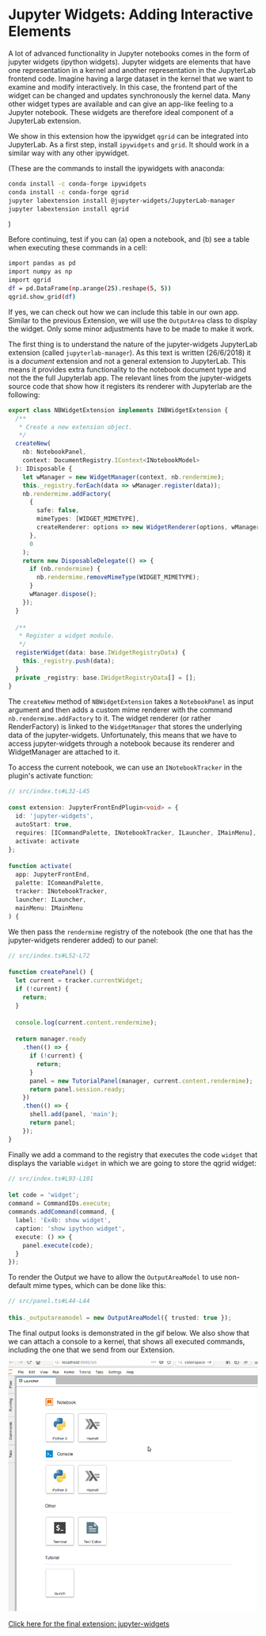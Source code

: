 # Jupyter Widgets: Adding Interactive Elements

A lot of advanced functionality in Jupyter notebooks comes in the form of
jupyter widgets (ipython widgets). Jupyter widgets are elements that have one
representation in a kernel and another representation in the JupyterLab
frontend code. Imagine having a large dataset in the kernel that we want to
examine and modify interactively. In this case, the frontend part of the widget
can be changed and updates synchronously the kernel data. Many other widget
types are available and can give an app-like feeling to a Jupyter notebook.
These widgets are therefore ideal component of a JupyterLab extension.

We show in this extension how the ipywidget `qgrid` can be integrated into
JupyterLab. As a first step, install `ipywidgets` and `grid`. It should work
in a similar way with any other ipywidget.

(These are the commands to install the ipywidgets with anaconda:

```bash
conda install -c conda-forge ipywidgets
conda install -c conda-forge qgrid
jupyter labextension install @jupyter-widgets/JupyterLab-manager
jupyter labextension install qgrid
```

)

Before continuing, test if you can (a) open a notebook, and (b) see a table
when executing these commands in a cell:

```bash
import pandas as pd
import numpy as np
import qgrid
df = pd.DataFrame(np.arange(25).reshape(5, 5))
qgrid.show_grid(df)
```

If yes, we can check out how we can include this table in our own app. Similar
to the previous Extension, we will use the `OutputArea` class to display the
widget. Only some minor adjustments have to be made to make it work.

The first thing is to understand the nature of the jupyter-widgets JupyterLab
extension (called `jupyterlab-manager`). As this text is written (26/6/2018) it
is a _document_ extension and not a general extension to JupyterLab. This means
it provides extra functionality to the notebook document type and not the the
full Jupyterlab app. The relevant lines from the jupyter-widgets source code
that show how it registers its renderer with Jupyterlab are the following:

```ts
export class NBWidgetExtension implements INBWidgetExtension {
  /**
   * Create a new extension object.
   */
  createNew(
    nb: NotebookPanel,
    context: DocumentRegistry.IContext<INotebookModel>
  ): IDisposable {
    let wManager = new WidgetManager(context, nb.rendermime);
    this._registry.forEach(data => wManager.register(data));
    nb.rendermime.addFactory(
      {
        safe: false,
        mimeTypes: [WIDGET_MIMETYPE],
        createRenderer: options => new WidgetRenderer(options, wManager)
      },
      0
    );
    return new DisposableDelegate(() => {
      if (nb.rendermime) {
        nb.rendermime.removeMimeType(WIDGET_MIMETYPE);
      }
      wManager.dispose();
    });
  }

  /**
   * Register a widget module.
   */
  registerWidget(data: base.IWidgetRegistryData) {
    this._registry.push(data);
  }
  private _registry: base.IWidgetRegistryData[] = [];
}
```

The `createNew` method of `NBWidgetExtension` takes a `NotebookPanel` as input
argument and then adds a custom mime renderer with the command
`nb.rendermime.addFactory` to it. The widget renderer (or rather RenderFactory)
is linked to the `WidgetManager` that stores the underlying data of the
jupyter-widgets. Unfortunately, this means that we have to access
jupyter-widgets through a notebook because its renderer and WidgetManager are
attached to it.

To access the current notebook, we can use an `INotebookTracker` in the
plugin's activate function:

```ts
// src/index.ts#L32-L45

const extension: JupyterFrontEndPlugin<void> = {
  id: 'jupyter-widgets',
  autoStart: true,
  requires: [ICommandPalette, INotebookTracker, ILauncher, IMainMenu],
  activate: activate
};

function activate(
  app: JupyterFrontEnd,
  palette: ICommandPalette,
  tracker: INotebookTracker,
  launcher: ILauncher,
  mainMenu: IMainMenu
) {
```

We then pass the `rendermime` registry of the notebook (the one that has the
jupyter-widgets renderer added) to our panel:

```ts
// src/index.ts#L52-L72

function createPanel() {
  let current = tracker.currentWidget;
  if (!current) {
    return;
  }

  console.log(current.content.rendermime);

  return manager.ready
    .then(() => {
      if (!current) {
        return;
      }
      panel = new TutorialPanel(manager, current.content.rendermime);
      return panel.session.ready;
    })
    .then(() => {
      shell.add(panel, 'main');
      return panel;
    });
}
```

Finally we add a command to the registry that executes the code `widget` that
displays the variable `widget` in which we are going to store the qgrid widget:

```ts
// src/index.ts#L93-L101

let code = 'widget';
command = CommandIDs.execute;
commands.addCommand(command, {
  label: 'Ex4b: show widget',
  caption: 'show ipython widget',
  execute: () => {
    panel.execute(code);
  }
});
```

To render the Output we have to allow the `OutputAreaModel` to use non-default
mime types, which can be done like this:

```ts
// src/panel.ts#L44-L44

this._outputareamodel = new OutputAreaModel({ trusted: true });
```

The final output looks is demonstrated in the gif below. We also show that we
can attach a console to a kernel, that shows all executed commands, including
the one that we send from our Extension.

![Qgrid widget](_images/qgrid_widget.gif)

[Click here for the final extension: jupyter-widgets](jupyter-widgets)
